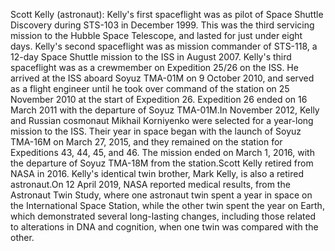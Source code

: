 Scott Kelly (astronaut): Kelly's first spaceflight was as pilot of Space Shuttle Discovery during STS-103 in December 1999. This was the third servicing mission to the Hubble Space Telescope, and lasted for just under eight days. Kelly's second spaceflight was as mission commander of STS-118, a 12-day Space Shuttle mission to the ISS in August 2007. Kelly's third spaceflight was as a crewmember on  Expedition 25/26 on the ISS.  He arrived at the ISS aboard Soyuz TMA-01M on 9 October 2010, and served as a flight engineer until he took over command of the station on 25 November 2010 at the start of Expedition 26.  Expedition 26 ended on 16 March 2011 with the departure of Soyuz TMA-01M.In November 2012, Kelly and Russian cosmonaut Mikhail Korniyenko were selected for a year-long mission to the ISS. Their year in space began with the launch of Soyuz TMA-16M on March 27, 2015, and they remained on the station for Expeditions 43, 44, 45, and 46. The mission ended on March 1, 2016, with the departure of Soyuz TMA-18M from the station.Scott Kelly retired from NASA in 2016. Kelly's identical twin brother, Mark Kelly, is also a retired astronaut.On 12 April 2019, NASA reported medical results, from the Astronaut Twin Study, where one astronaut twin spent a year in space on the International Space Station, while the other twin spent the year on Earth, which demonstrated several long-lasting changes, including those related to alterations in DNA and cognition, when one twin was compared with the other.
